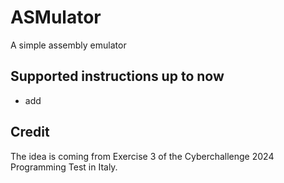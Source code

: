 # ASMulator
A simple assembly emulator

## Supported instructions up to now
- add

## Credit
The idea is coming from Exercise 3 of the Cyberchallenge 2024 Programming Test in Italy.
